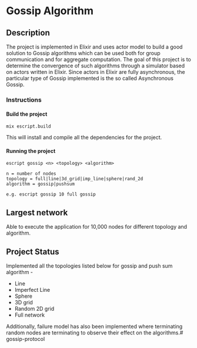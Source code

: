 # Gossip Algorithm

## Description

The project is implemented in Elixir and uses actor model to build a good solution to Gossip algorithms which can be used both for group communication and for aggregate computation. The goal of this project is to determine
the convergence of such algorithms through a simulator based on actors written
in Elixir. Since actors in Elixir are fully asynchronous, the particular type of
Gossip implemented is the so called Asynchronous Gossip.

### Instructions

#### Build the project

    mix escript.build

This will install and compile all the dependencies for the project.

#### Running the project

    escript gossip <n> <topology> <algorithm>

    n = number of nodes
    topology = full|line|3d_grid|imp_line|sphere|rand_2d
    algorithm = gossip|pushsum

    e.g. escript gossip 10 full gossip

## Largest network

Able to execute the application for 10,000 nodes for different topology and algorithm.

## Project Status

Implemented all the topologies listed below for gossip and push sum algorithm -

* Line
* Imperfect Line
* Sphere
* 3D grid
* Random 2D grid
* Full network

Additionally, failure model has also been implemented where terminating random nodes are terminating to observe their effect on the algorithms.# gossip-protocol
